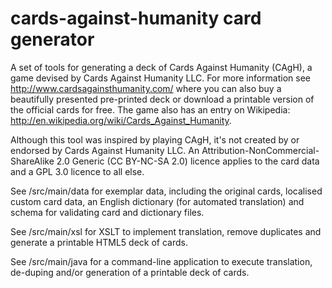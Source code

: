 cards-against-humanity card generator
=====================================

A set of tools for generating a deck of Cards Against Humanity (CAgH), a game devised by Cards Against Humanity LLC.  For more information see http://www.cardsagainsthumanity.com/ where you can also buy a beautifully presented pre-printed deck or download a printable version of the official cards for free.  The game also has an entry on Wikipedia: http://en.wikipedia.org/wiki/Cards_Against_Humanity.

Although this tool was inspired by playing CAgH, it's not created by or endorsed by Cards Against Humanity LLC.  An Attribution-NonCommercial-ShareAlike 2.0 Generic (CC BY-NC-SA 2.0) licence applies to the card data and a GPL 3.0 licence to all else.  

See /src/main/data for exemplar data, including the original cards, localised custom card data, an English dictionary (for automated translation) and schema for validating card and dictionary files.

See /src/main/xsl for XSLT to implement translation, remove duplicates and generate a printable HTML5 deck of cards.

See /src/main/java for a command-line application to execute translation, de-duping and/or generation of a printable deck of cards.


